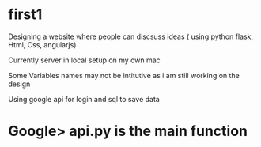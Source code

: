 # first1


Designing a website where people can discsuss ideas ( using python flask, Html, Css, angularjs)

Currently server in local setup on my own mac

Some Variables names may not be intitutive as i am still working on the design

Using google api for login and sql to save data

# Google> api.py is the main function

